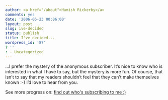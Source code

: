 ```yaml
---
author: <a href="/about">Hamish Rickerby</a>
comments: yes
date: '2006-05-23 00:06:00'
layout: post
slug: ive-decided
status: publish
title: I've decided...
wordpress_id: '87'
? ''
: - Uncategorized
---
```


<div><div><p>...I prefer the mystery of the anonymous subscriber.  It&#8217;s nice to know who is interested in what I have to say, but the mystery is more fun.  Of course, that isn&#8217;t to say that my readers shouldn&#8217;t feel that they can&#8217;t make themselves known :-)  I&#8217;d love to hear from you.</p></div><div>See more progress on: <a href="http://www.43things.com/people/progress/rickerbh?on=1997449">find out who's subscribing to me :)</a></div></div>